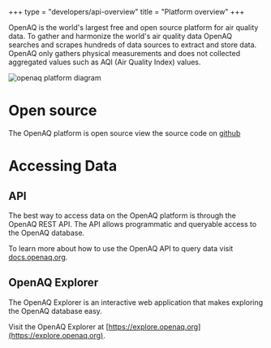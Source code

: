 +++
type = "developers/api-overview"
title = "Platform overview"
+++


OpenAQ is the world's largest free and open source platform for air quality data. To gather and harmonize the world's air quality data OpenAQ searches and scrapes hundreds of data sources to extract and store data. OpenAQ only gathers physical measurements and does not collected aggregated values such as AQI (Air Quality Index) values.


![openaq platform diagram](/uploads/platform_diagram.webp)


# Open source

The OpenAQ platform is open source view the source code on [github](https://github.com/openaq)


# Accessing Data

## API

The best way to access data on the OpenAQ platform is through the OpenAQ REST API. The API allows programmatic and queryable access to the OpenAQ database. 


To learn more about how to use the OpenAQ API to query data visit [docs.openaq.org](https://doc.openaq.org).


## OpenAQ Explorer 

The OpenAQ Explorer is an interactive web application that makes exploring the OpenAQ database easy.


Visit the OpenAQ Explorer at [https://explore.openaq.org](https://explore.openaq.org).